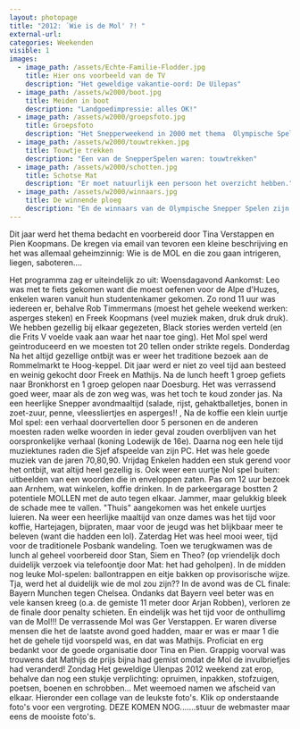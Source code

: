 ```yaml
---
layout: photopage
title: "2012: ´Wie is de Mol' ?! "
external-url:
categories: Weekenden
visible: 1
images:
  - image_path: /assets/Echte-Familie-Flodder.jpg
    title: Hier ons voorbeeld van de TV
    description: "Het geweldige vakantie-oord: De Uilepas"
  - image_path: /assets/w2000/boot.jpg
    title: Meiden in boot
    description: "Landgoedimpressie: alles OK!"
  - image_path: /assets/w2000/groepsfoto.jpg
    title: Groepsfoto
    description: "Het Snepperweekend in 2000 met thema  Olympische Spelen: Frankrijk, Columbia, Belgie, Schotland en Mexico waren vertegenwoordigd." 
  - image_path: /assets/w2000/touwtrekken.jpg
    title: Touwtje trekken
    description: "Een van de SnepperSpelen waren: touwtrekken"
  - image_path: /assets/w2000/schotten.jpg
    title: Schotse Mat
    description: "Er moet natuurlijk een persoon het overzicht hebben."
  - image_path: /assets/w2000/winnaars.jpg
    title: De winnende ploeg
    description: "En de winnaars van de Olympische Snepper Spelen zijn: "
---
```


Dit jaar werd het thema bedacht en voorbereid door Tina Verstappen en Pien Koopmans. De kregen via email van tevoren een kleine beschrijving en het was allemaal geheimzinnig: 
Wie is de MOL en die zou gaan intrigeren, liegen, saboteren....

Het programma zag er uiteindelijk zo uit:
Woensdagavond	Aankomst: Leo was met te fiets gekomen want die moest oefenen voor de Alpe d'Huzes, enkelen waren vanuit hun studentenkamer gekomen. Zo rond 11 uur was iedereen er, behalve Rob Timmermans (moest het gehele weekend werken: asperges steken) en Freek Koopmans (veel muziek maken, druk druk druk). We hebben gezellig bij elkaar gegezeten, Black stories werden verteld (en die Frits V voelde vaak aan waar het naar toe ging). Het Mol spel werd geintroduceerd en we moesten tot 20 tellen onder strikte regels.
Donderdag	Na het altijd gezellige ontbijt was er weer het traditione bezoek aan de Rommelmarkt te Hoog-keppel. Dit jaar werd er niet zo veel tijd aan besteed en weinig gekocht door Freek en Mathijs. Na de lunch heeft 1 groep gefiets naar Bronkhorst en 1 groep gelopen naar Doesburg. Het was verrassend goed weer, maar als de zon weg was, was het toch te koud zonder jas.
Na een heerlijke Snepper avondmaaltijd (salade, rijst, gehaktballetjes, bonen in zoet-zuur, penne, vleessliertjes en asperges!! , Na de koffie een klein uurtje Mol spel: een verhaal doorvertellen door 5 personen en de anderen moesten raden welke woorden in ieder geval zouden overblijven van het oorspronkelijke verhaal (koning Lodewijk de 16e).
Daarna nog een hele tijd muziektunes raden die Sjef afspeelde van zijn PC. Het was hele goede muziek van de jaren 70,80,90.
Vrijdag	Enkelen hadden een stuk gerend voor het ontbijt, wat altijd heel gezellig is. Ook weer een uurtje Nol spel buiten: uitbeelden van een woorden die in enveloppen zaten. Pas om 12 uur bezoek aan Arnhem, wat winkelen, koffie drinken. In de parkeergarage bostten 2 potentiele MOLLEN met de auto tegen elkaar. Jammer, maar gelukkig bleek de schade mee te vallen. "Thuis" aangekomen was het enkele uurtjes luieren. 
Na weer een heerlijke maaltijd van onze dames was het tijd voor koffie, Hartejagen, bijpraten, maar voor de jeugd was het blijkbaar meer te beleven (want die hadden een lol).
Zaterdag	Het was heel mooi weer, tijd voor de traditionele Posbank wandeling. Toen we terugkwamen was de lunch al geheel voorbereid door Stan, Siem en Theo? (op vriendelijk doch duidelijk verzoek via telefoontje door Mat: het had geholpen). In de midden nog leuke Mol-spelen: ballontrappen en eitje bakken op provisorische wijze. Tja, werd het al duidelijk wie de mol zou zijn??
In de avond was de CL finale: Bayern Munchen tegen Chelsea. Ondanks dat Bayern veel beter was en vele kansen kreeg (o.a. de gemiste 11 meter door Arjan Robben), verloren ze de finale door penalty schieten.
En eindelijk was het tijd voor de onthullimg van de Mol!!! De verrassende Mol was Ger Verstappen. Er waren diverse mensen die het de laatste avond goed hadden, maar er was er maar 1 die het de gehele tijd voorspeld was, en dat was Mathijs. Proficiat en erg  bedankt voor de goede organisatie door Tina en Pien. Grappig voorval was trouwens dat Mathijs de prijs bijna had gemist omdat de Mol de invulbriefjes had veranderd!
Zondag	Het geweldige Ulenpas 2012 weekend zat erop, behalve dan nog een stukje verplichting: opruimen, inpakken, stofzuigen, poetsen, boenen en schrobben... Met weemoed namen we afscheid van elkaar.
Hieronder een collage van de leukste foto's. Klik op onderstaande foto's voor een vergroting. DEZE KOMEN NOG.......stuur de webmaster maar eens de mooiste foto's.
